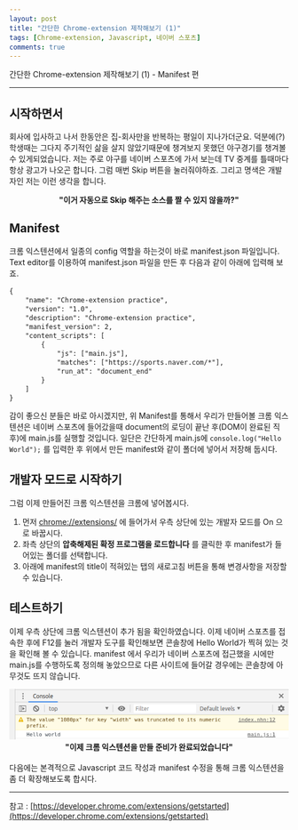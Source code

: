 ```yaml
---
layout: post
title: "간단한 Chrome-extension 제작해보기 (1)"
tags: [Chrome-extension, Javascript, 네이버 스포츠]
comments: true
---
```


간단한 Chrome-extension 제작해보기 (1) - Manifest 편

---

## 시작하면서
회사에 입사하고 나서 한동안은 집-회사만을 반복하는 평일이 지나가더군요. 
덕분에(?) 학생때는 그다지 주기적인 삶을 살지 않았기때문에 챙겨보지 못했던 야구경기를 챙겨볼 수 있게되었습니다.
저는 주로 야구를 네이버 스포츠에 가서 보는데 TV 중계를 틀때마다 항상 광고가 나오곤 합니다. 
그럼 매번 Skip 버튼을 눌러줘야하죠. 
그리고 명색은 개발자인 저는 이런 생각을 합니다.
<center> <b> "이거 자동으로 Skip 해주는 소스를 짤 수 있지 않을까?" </b> </center>

## Manifest
크롬 익스텐션에서 일종의 config 역할을 하는것이 바로 manifest.json 파일입니다. 
Text editor를 이용하여 manifest.json 파일을 만든 후 다음과 같이 아래에 입력해 보죠.

```
{
    "name": "Chrome-extension practice",
    "version": "1.0",
    "description": "Chrome-extension practice",
    "manifest_version": 2,
    "content_scripts": [
        {
            "js": ["main.js"],
            "matches": ["https://sports.naver.com/*"],
            "run_at": "document_end"
        }
    ]
}
```

감이 좋으신 분들은 바로 아시겠지만, 위 Manifest를 통해서 우리가 만들어볼 크롬 익스텐션은 네이버 스포츠에 들어갔을때 document의 로딩이 끝난 후(DOM이 완료된 직후)에 main.js를 실행할 것입니다.
일단은 간단하게 main.js에 `console.log("Hello World");` 를 입력한 후 위에서 만든 manifest와 같이 폴더에 넣어서 저장해 둡시다.

## 개발자 모드로 시작하기
그럼 이제 만들어진 크롬 익스텐션을 크롬에 넣어봅시다.

1. 먼저 [chrome://extensions/](chrome://extensions/) 에 들어가서 우측 상단에 있는 개발자 모드를 On 으로 바꿉시다.
1. 좌측 상단의 **압축해제된 확정 프로그램을 로드합니다** 를 클릭한 후 manifest가 들어있는 폴더를 선택합니다.
1. 아래에 manifest의 title이 적혀있는 탭의 새로고침 버튼을 통해 변경사항을 저장할 수 있습니다.

## 테스트하기
이제 우측 상단에 크롬 익스텐션이 추가 됨을 확인하였습니다.
이제 네이버 스포츠를 접속한 후에 F12를 눌러 개발자 도구를 확인해보면 콘솔창에 Hello World가 찍혀 있는 것을 확인해 볼 수 있습니다.
manifest 에서 우리가 네이버 스포츠에 접근했을 시에만 main.js를 수행하도록 정의해 놓았으므로 다른 사이트에 들어갈 경우에는 콘솔창에 아무것도 뜨지 않습니다.

<center>
    <img src="/images/Chrome-extension-1-console.png">
    <b> "이제 크롬 익스텐션을 만들 준비가 완료되었습니다" </b>
</center>

<br>
다음에는 본격적으로 Javascript 코드 작성과 manifest 수정을 통해 크롬 익스텐션을 좀 더 확장해보도록 합시다.

---
참고 : [https://developer.chrome.com/extensions/getstarted](https://developer.chrome.com/extensions/getstarted)
